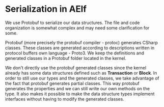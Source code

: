 # Serialization in AElf

We use Protobuf to serialize our data structures. The file and code organization is somewhat complex and may need some clarification for some.

Protobuf \(more precisely the protobuf compiler - protoc\) generates CSharp classes. These classes are generated according to descriptions written in protocol buffers own language - Proto3. We keep the definitions and generated classes in a Protobuf folder located in the kernel.

We don't directly use the protobuf generated classes since the kernel already has some data structures defined such as **Transaction** or **Block**. In order to still use our types and the generated classes, we take advantage of the fact that protobuf generates partial classes. This way protobuf generates the properties and we can still write our own methods on the type. It also makes it possible to make the data structure types implement interfaces without having to modify the generated classes.

